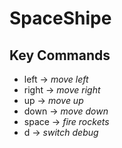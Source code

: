 # SpaceShipe

## Key Commands

* left -> *move left*
* right -> *move right*
* up -> *move up*
* down -> *move down*
* space -> *fire rockets*
* d -> *switch debug*